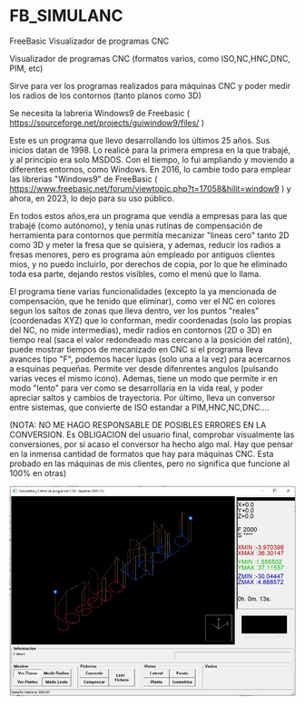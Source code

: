 # FB_SIMULANC
FreeBasic Visualizador de programas CNC

Visualizador de programas CNC (formatos varios, como ISO,NC,HNC,DNC, PIM, etc)

Sirve para ver los programas realizados para máquinas CNC y poder medir los radios de los contornos (tanto planos como 3D)

Se necesita la labreria Windows9 de Freebasic ( https://sourceforge.net/projects/guiwindow9/files/ )

Este es un programa que llevo desarrollando los últimos 25 años. Sus inicios datan de 1998. Lo realicé para la primera empresa en la que trabajé, y al principio era solo MSDOS. Con el tiempo, lo fui ampliando y moviendo a diferentes entornos, como Windows. En 2016, lo cambie todo para emplear las librerias "Windows9" de FreeBasic ( https://www.freebasic.net/forum/viewtopic.php?t=17058&hilit=window9 ) y ahora, en 2023, lo dejo para su uso público.

En todos estos años,era un programa que vendía a empresas para las que trabajé (como autónomo), y tenía unas rutinas de compensación de herramienta para contornos que permitía mecanizar "lineas cero" tanto 2D como 3D y meter la fresa que se quisiera, y ademas, reducir los radios a fresas menores, pero es programa aún empleado por antiguos clientes mios, y no puedo incluirlo, por derechos de copia, por lo que he eliminado toda esa parte, dejando restos visibles, como el menú que lo llama.

El programa tiene varias funcionalidades (excepto la ya mencionada de compensación, que he tenido que eliminar), como ver el NC en colores segun los saltos de zonas que lleva dentro, ver los puntos "reales" (coordenadas XYZ) que lo conforman, medir coordenadas (solo las propias del NC, no mide intermedias), medir radios en contornos (2D o 3D) en tiempo real (saca el valor redondeado mas cercano a la posición del ratón), puede mostrar tiempos de mecanizado en CNC si el programa lleva avances tipo "F", podemos hacer lupas (solo una a la vez) para acercarnos a esquinas pequeñas. Permite ver desde difenrentes angulos (pulsando varias veces el mismo icono). Ademas, tiene un modo que permite ir en modo "lento" para ver como se desarrollaria en la vida real, y poder apreciar saltos y cambios de trayectoria.
Por último, lleva un conversor entre sistemas, que convierte de ISO estandar a PIM,HNC,NC,DNC....

(NOTA: NO ME HAGO RESPONSABLE DE POSIBLES ERRORES EN LA CONVERSION. Es OBLIGACION del usuario final, comprobar visualmente las conversiones, por si acaso el conversor ha hecho algo mal. Hay que pensar en la inmensa cantidad de formatos que hay para máquinas CNC. Esta probado en las máquinas de mis clientes, pero no significa que funcione al 100% en otras)

![Imagen simulanc.jpg](https://github.com/jepalza/FB_SIMULANC/blob/main/pantallazo/simula1.jpg)
